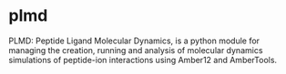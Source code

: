 plmd
====

PLMD: Peptide Ligand Molecular Dynamics, is a python module for managing the creation, running and analysis of molecular dynamics simulations of peptide-ion interactions using Amber12 and AmberTools.

